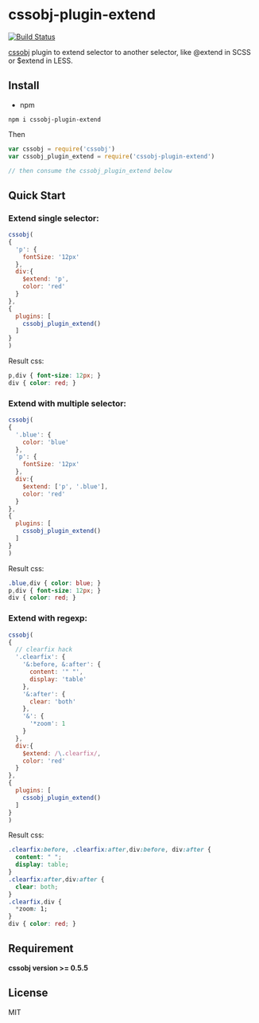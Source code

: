# cssobj-plugin-extend

[![Build Status](https://travis-ci.org/cssobj/cssobj-plugin-extend.svg?branch=master)](https://travis-ci.org/cssobj/cssobj-plugin-extend)

[cssobj](https://github.com/cssobj/cssobj) plugin to extend selector to another selector, like @extend in SCSS or $extend in LESS.

## Install

- npm

```shell
npm i cssobj-plugin-extend
```

Then

```javascript
var cssobj = require('cssobj')
var cssobj_plugin_extend = require('cssobj-plugin-extend')

// then consume the cssobj_plugin_extend below
```

## Quick Start

### **Extend single selector:**

```javascript
cssobj(
{
  'p': {
    fontSize: '12px'
  },
  div:{
    $extend: 'p',
    color: 'red'
  }
},
{
  plugins: [
    cssobj_plugin_extend()
  ]
}
)
```

Result css:

``` css
p,div { font-size: 12px; }
div { color: red; }
```

### **Extend with multiple selector:**


```javascript
cssobj(
{
  '.blue': {
    color: 'blue'
  },
  'p': {
    fontSize: '12px'
  },
  div:{
    $extend: ['p', '.blue'],
    color: 'red'
  }
},
{
  plugins: [
    cssobj_plugin_extend()
  ]
}
)
```

Result css:

``` css
.blue,div { color: blue; }
p,div { font-size: 12px; }
div { color: red; }
```

### **Extend with regexp:**

```javascript
cssobj(
{
  // clearfix hack
  '.clearfix': {
    '&:before, &:after': {
      content: '" "',
      display: 'table'
    },
    '&:after': {
      clear: 'both'
    },
    '&': {
      '*zoom': 1
    }
  },
  div:{
    $extend: /\.clearfix/,
    color: 'red'
  }
},
{
  plugins: [
    cssobj_plugin_extend()
  ]
}
)
```

Result css:

``` css
.clearfix:before, .clearfix:after,div:before, div:after {
  content: " ";
  display: table;
}
.clearfix:after,div:after {
  clear: both;
}
.clearfix,div {
  *zoom: 1;
}
div { color: red; }
```

## Requirement

**cssobj version >= 0.5.5**

## License

MIT

